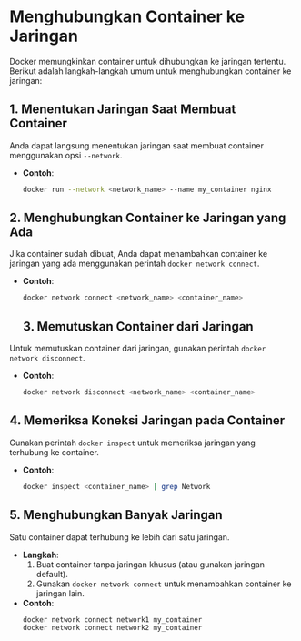 # Menghubungkan Container ke Jaringan

Docker memungkinkan container untuk dihubungkan ke jaringan tertentu. Berikut adalah langkah-langkah umum untuk menghubungkan container ke jaringan:

## 1. **Menentukan Jaringan Saat Membuat Container**
Anda dapat langsung menentukan jaringan saat membuat container menggunakan opsi `--network`.
- **Contoh**:
  ```bash
  docker run --network <network_name> --name my_container nginx
  ```

## 2. **Menghubungkan Container ke Jaringan yang Ada**
Jika container sudah dibuat, Anda dapat menambahkan container ke jaringan yang ada menggunakan perintah `docker network connect`.
- **Contoh**:
  ```bash
  docker network connect <network_name> <container_name>
  ```

  ## 3. **Memutuskan Container dari Jaringan**
Untuk memutuskan container dari jaringan, gunakan perintah `docker network disconnect`.
- **Contoh**:
  ```bash
  docker network disconnect <network_name> <container_name>
  ```

## 4. **Memeriksa Koneksi Jaringan pada Container**
Gunakan perintah `docker inspect` untuk memeriksa jaringan yang terhubung ke container.
- **Contoh**:
  ```bash
  docker inspect <container_name> | grep Network
  ```

## 5. **Menghubungkan Banyak Jaringan**
Satu container dapat terhubung ke lebih dari satu jaringan.
- **Langkah**:
  1. Buat container tanpa jaringan khusus (atau gunakan jaringan default).
  2. Gunakan `docker network connect` untuk menambahkan container ke jaringan lain.
- **Contoh**:
  ```bash
  docker network connect network1 my_container
  docker network connect network2 my_container
  ```